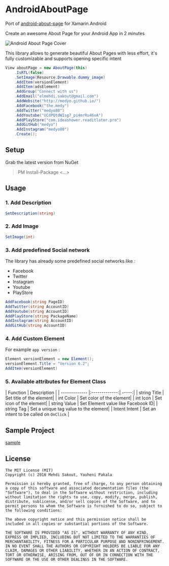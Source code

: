 # AndroidAboutPage

Port of [android-about-page](https://github.com/medyo/android-about-page) for Xamarin.Android

Create an awesome About Page for your Android App in 2 minutes

![Android About Page Cover](https://raw.githubusercontent.com/medyo/android-about-page/master/resources/cover.png)

This library allows to generate beautiful About Pages with less effort, it's fully customizable and supports opening specific intent

```csharp
View aboutPage = new AboutPage(this)
	.IsRTL(false)
	.SetImage(Resource.Drawable.dummy_image)
	.AddItem(versionElement)
	.AddItem(adsElement)
	.AddGroup("Connect with us")
	.AddEmail("elmehdi.sakout@gmail.com")
	.AddWebsite("http://medyo.github.io/")
	.AddFacebook("the.medy")
	.AddTwitter("medyo80")
	.AddYoutube("UCdPQtdWIsg7_pi4mrRu46vA")
	.AddPlayStore("com.ideashower.readitlater.pro")
	.AddGitHub("medyo")
	.AddInstagram("medyo80")
	.Create();
```

## Setup

Grab the latest version from NuGet

> PM Install-Package <...>

## Usage
### 1. Add Description

```csharp
SetDescription(string)
```

### 2. Add Image
```csharp
SetImage(int)
```

### 3. Add predefined Social network
The library has already some predefined social networks like :  

* Facebook
* Twitter
* Instagram
* Youtube
* PlayStore

```csharp
AddFacebook(string PageID)
AddTwitter(string AccountID)
AddYoutube(string AccountID)
AddPlayStore(string PackageName)
AddInstagram(string AccountID)
AddGitHub(string AccountID)
```

### 4. Add Custom Element
For example `app version` :

```csharp
Element versionElement = new Element();
versionElement.Title = "Version 6.2";
AddItem(versionElement)
```

### 5. Available attributes for Element Class

| Function        | Description  |
| ------------- |:-------------:| -----:|
| string Title | Set title of the element|
| int Color | Set color of the element|
| int Icon | Set icon of the element|
| string Value | Set Element value like Facebook ID|
| string Tag | Set a unique tag value to the element|
| Intent Intent | Set an intent to be called on `OnClick` |


## Sample Project
[sample](https://github.com/wcoder/AndroidAboutPage/tree/master/samples)


## License

```
The MIT License (MIT)
Copyright (c) 2016 Mehdi Sakout, Yauheni Pakala

Permission is hereby granted, free of charge, to any person obtaining a copy of this software and associated documentation files (the "Software"), to deal in the Software without restriction, including without limitation the rights to use, copy, modify, merge, publish, distribute, sublicense, and/or sell copies of the Software, and to permit persons to whom the Software is furnished to do so, subject to the following conditions:

The above copyright notice and this permission notice shall be included in all copies or substantial portions of the Software.

THE SOFTWARE IS PROVIDED "AS IS", WITHOUT WARRANTY OF ANY KIND, EXPRESS OR IMPLIED, INCLUDING BUT NOT LIMITED TO THE WARRANTIES OF MERCHANTABILITY, FITNESS FOR A PARTICULAR PURPOSE AND NONINFRINGEMENT. IN NO EVENT SHALL THE AUTHORS OR COPYRIGHT HOLDERS BE LIABLE FOR ANY CLAIM, DAMAGES OR OTHER LIABILITY, WHETHER IN AN ACTION OF CONTRACT, TORT OR OTHERWISE, ARISING FROM, OUT OF OR IN CONNECTION WITH THE SOFTWARE OR THE USE OR OTHER DEALINGS IN THE SOFTWARE.
```
